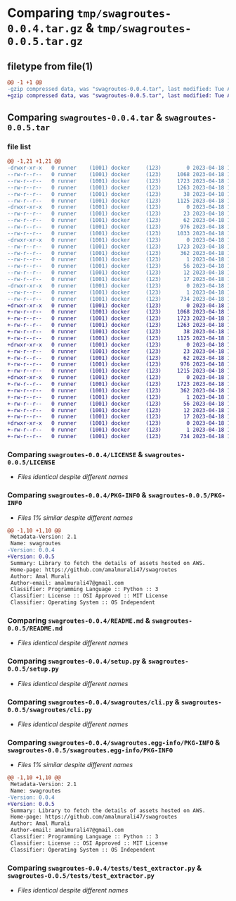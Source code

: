 # Comparing `tmp/swagroutes-0.0.4.tar.gz` & `tmp/swagroutes-0.0.5.tar.gz`

## filetype from file(1)

```diff
@@ -1 +1 @@
-gzip compressed data, was "swagroutes-0.0.4.tar", last modified: Tue Apr 18 19:28:22 2023, max compression
+gzip compressed data, was "swagroutes-0.0.5.tar", last modified: Tue Apr 18 19:44:40 2023, max compression
```

## Comparing `swagroutes-0.0.4.tar` & `swagroutes-0.0.5.tar`

### file list

```diff
@@ -1,21 +1,21 @@
-drwxr-xr-x   0 runner    (1001) docker     (123)        0 2023-04-18 19:28:22.246863 swagroutes-0.0.4/
--rw-r--r--   0 runner    (1001) docker     (123)     1068 2023-04-18 19:28:11.000000 swagroutes-0.0.4/LICENSE
--rw-r--r--   0 runner    (1001) docker     (123)     1723 2023-04-18 19:28:22.242863 swagroutes-0.0.4/PKG-INFO
--rw-r--r--   0 runner    (1001) docker     (123)     1263 2023-04-18 19:28:11.000000 swagroutes-0.0.4/README.md
--rw-r--r--   0 runner    (1001) docker     (123)       38 2023-04-18 19:28:22.246863 swagroutes-0.0.4/setup.cfg
--rw-r--r--   0 runner    (1001) docker     (123)     1125 2023-04-18 19:28:11.000000 swagroutes-0.0.4/setup.py
-drwxr-xr-x   0 runner    (1001) docker     (123)        0 2023-04-18 19:28:22.242863 swagroutes-0.0.4/swagroutes/
--rw-r--r--   0 runner    (1001) docker     (123)       23 2023-04-18 19:28:11.000000 swagroutes-0.0.4/swagroutes/__init__.py
--rw-r--r--   0 runner    (1001) docker     (123)       62 2023-04-18 19:28:11.000000 swagroutes-0.0.4/swagroutes/__main__.py
--rw-r--r--   0 runner    (1001) docker     (123)      976 2023-04-18 19:28:11.000000 swagroutes-0.0.4/swagroutes/cli.py
--rw-r--r--   0 runner    (1001) docker     (123)     1033 2023-04-18 19:28:11.000000 swagroutes-0.0.4/swagroutes/extractor.py
-drwxr-xr-x   0 runner    (1001) docker     (123)        0 2023-04-18 19:28:22.242863 swagroutes-0.0.4/swagroutes.egg-info/
--rw-r--r--   0 runner    (1001) docker     (123)     1723 2023-04-18 19:28:22.000000 swagroutes-0.0.4/swagroutes.egg-info/PKG-INFO
--rw-r--r--   0 runner    (1001) docker     (123)      362 2023-04-18 19:28:22.000000 swagroutes-0.0.4/swagroutes.egg-info/SOURCES.txt
--rw-r--r--   0 runner    (1001) docker     (123)        1 2023-04-18 19:28:22.000000 swagroutes-0.0.4/swagroutes.egg-info/dependency_links.txt
--rw-r--r--   0 runner    (1001) docker     (123)       56 2023-04-18 19:28:22.000000 swagroutes-0.0.4/swagroutes.egg-info/entry_points.txt
--rw-r--r--   0 runner    (1001) docker     (123)       12 2023-04-18 19:28:22.000000 swagroutes-0.0.4/swagroutes.egg-info/requires.txt
--rw-r--r--   0 runner    (1001) docker     (123)       17 2023-04-18 19:28:22.000000 swagroutes-0.0.4/swagroutes.egg-info/top_level.txt
-drwxr-xr-x   0 runner    (1001) docker     (123)        0 2023-04-18 19:28:22.242863 swagroutes-0.0.4/tests/
--rw-r--r--   0 runner    (1001) docker     (123)        1 2023-04-18 19:28:11.000000 swagroutes-0.0.4/tests/__init__.py
--rw-r--r--   0 runner    (1001) docker     (123)      734 2023-04-18 19:28:11.000000 swagroutes-0.0.4/tests/test_extractor.py
+drwxr-xr-x   0 runner    (1001) docker     (123)        0 2023-04-18 19:44:40.277453 swagroutes-0.0.5/
+-rw-r--r--   0 runner    (1001) docker     (123)     1068 2023-04-18 19:44:28.000000 swagroutes-0.0.5/LICENSE
+-rw-r--r--   0 runner    (1001) docker     (123)     1723 2023-04-18 19:44:40.277453 swagroutes-0.0.5/PKG-INFO
+-rw-r--r--   0 runner    (1001) docker     (123)     1263 2023-04-18 19:44:28.000000 swagroutes-0.0.5/README.md
+-rw-r--r--   0 runner    (1001) docker     (123)       38 2023-04-18 19:44:40.277453 swagroutes-0.0.5/setup.cfg
+-rw-r--r--   0 runner    (1001) docker     (123)     1125 2023-04-18 19:44:28.000000 swagroutes-0.0.5/setup.py
+drwxr-xr-x   0 runner    (1001) docker     (123)        0 2023-04-18 19:44:40.277453 swagroutes-0.0.5/swagroutes/
+-rw-r--r--   0 runner    (1001) docker     (123)       23 2023-04-18 19:44:28.000000 swagroutes-0.0.5/swagroutes/__init__.py
+-rw-r--r--   0 runner    (1001) docker     (123)       62 2023-04-18 19:44:28.000000 swagroutes-0.0.5/swagroutes/__main__.py
+-rw-r--r--   0 runner    (1001) docker     (123)      976 2023-04-18 19:44:28.000000 swagroutes-0.0.5/swagroutes/cli.py
+-rw-r--r--   0 runner    (1001) docker     (123)     1215 2023-04-18 19:44:28.000000 swagroutes-0.0.5/swagroutes/extractor.py
+drwxr-xr-x   0 runner    (1001) docker     (123)        0 2023-04-18 19:44:40.277453 swagroutes-0.0.5/swagroutes.egg-info/
+-rw-r--r--   0 runner    (1001) docker     (123)     1723 2023-04-18 19:44:40.000000 swagroutes-0.0.5/swagroutes.egg-info/PKG-INFO
+-rw-r--r--   0 runner    (1001) docker     (123)      362 2023-04-18 19:44:40.000000 swagroutes-0.0.5/swagroutes.egg-info/SOURCES.txt
+-rw-r--r--   0 runner    (1001) docker     (123)        1 2023-04-18 19:44:40.000000 swagroutes-0.0.5/swagroutes.egg-info/dependency_links.txt
+-rw-r--r--   0 runner    (1001) docker     (123)       56 2023-04-18 19:44:40.000000 swagroutes-0.0.5/swagroutes.egg-info/entry_points.txt
+-rw-r--r--   0 runner    (1001) docker     (123)       12 2023-04-18 19:44:40.000000 swagroutes-0.0.5/swagroutes.egg-info/requires.txt
+-rw-r--r--   0 runner    (1001) docker     (123)       17 2023-04-18 19:44:40.000000 swagroutes-0.0.5/swagroutes.egg-info/top_level.txt
+drwxr-xr-x   0 runner    (1001) docker     (123)        0 2023-04-18 19:44:40.277453 swagroutes-0.0.5/tests/
+-rw-r--r--   0 runner    (1001) docker     (123)        1 2023-04-18 19:44:28.000000 swagroutes-0.0.5/tests/__init__.py
+-rw-r--r--   0 runner    (1001) docker     (123)      734 2023-04-18 19:44:28.000000 swagroutes-0.0.5/tests/test_extractor.py
```

### Comparing `swagroutes-0.0.4/LICENSE` & `swagroutes-0.0.5/LICENSE`

 * *Files identical despite different names*

### Comparing `swagroutes-0.0.4/PKG-INFO` & `swagroutes-0.0.5/PKG-INFO`

 * *Files 1% similar despite different names*

```diff
@@ -1,10 +1,10 @@
 Metadata-Version: 2.1
 Name: swagroutes
-Version: 0.0.4
+Version: 0.0.5
 Summary: Library to fetch the details of assets hosted on AWS.
 Home-page: https://github.com/amalmurali47/swagroutes
 Author: Amal Murali
 Author-email: amalmurali47@gmail.com
 Classifier: Programming Language :: Python :: 3
 Classifier: License :: OSI Approved :: MIT License
 Classifier: Operating System :: OS Independent
```

### Comparing `swagroutes-0.0.4/README.md` & `swagroutes-0.0.5/README.md`

 * *Files identical despite different names*

### Comparing `swagroutes-0.0.4/setup.py` & `swagroutes-0.0.5/setup.py`

 * *Files identical despite different names*

### Comparing `swagroutes-0.0.4/swagroutes/cli.py` & `swagroutes-0.0.5/swagroutes/cli.py`

 * *Files identical despite different names*

### Comparing `swagroutes-0.0.4/swagroutes.egg-info/PKG-INFO` & `swagroutes-0.0.5/swagroutes.egg-info/PKG-INFO`

 * *Files 1% similar despite different names*

```diff
@@ -1,10 +1,10 @@
 Metadata-Version: 2.1
 Name: swagroutes
-Version: 0.0.4
+Version: 0.0.5
 Summary: Library to fetch the details of assets hosted on AWS.
 Home-page: https://github.com/amalmurali47/swagroutes
 Author: Amal Murali
 Author-email: amalmurali47@gmail.com
 Classifier: Programming Language :: Python :: 3
 Classifier: License :: OSI Approved :: MIT License
 Classifier: Operating System :: OS Independent
```

### Comparing `swagroutes-0.0.4/tests/test_extractor.py` & `swagroutes-0.0.5/tests/test_extractor.py`

 * *Files identical despite different names*

